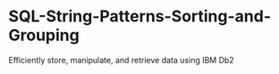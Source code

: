 # SQL-String-Patterns-Sorting-and-Grouping
Efficiently store, manipulate, and retrieve data using IBM Db2
